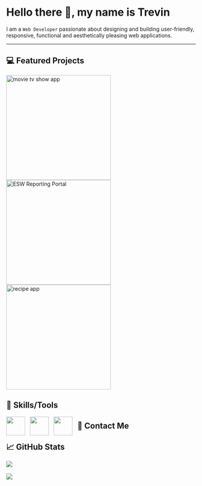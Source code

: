 <h1 align="left">Hello there 👋, my name is Trevin</h1> 

<p>I am a <code>Web Developer</code> passionate about designing and building user-friendly, responsive, functional and aesthetically pleasing web applications. </p>
<hr> 

<h2 align="left">💻 Featured Projects</h2>

<p align="left">
   <a href="https://github.com/trevinshu/movietvapp"><img width="278" src="https://denvercoder1-github-readme-stats.vercel.app/api/pin/?username=trevinshu&repo=movietvapp&title_color=70a5fd&icon_color=bf91f3&text_color=38bdae&bg_color=1a1b27&show_icons=false" alt="movie tv show app"/></a> 
   <a href="https://github.com/trevinshu/ESW-Reporting-Portal-Scrubbed"><img width="278" src="https://denvercoder1-github-readme-stats.vercel.app/api/pin/?username=trevinshu&repo=ESW-Reporting-Portal-Scrubbed&title_color=70a5fd&icon_color=bf91f3&text_color=38bdae&bg_color=1a1b27&show_icons=false" alt="ESW Reporting Portal" /></a> 
   <a href="https://github.com/trevinshu/recipeapp"><img width="278" src="https://denvercoder1-github-readme-stats.vercel.app/api/pin/?username=trevinshu&repo=recipeapp&title_color=70a5fd&icon_color=bf91f3&text_color=38bdae&bg_color=1a1b27&show_icons=false" alt="recipe app" /></a>
</p>


<h2 align="left">🧰 Skills/Tools</h2>

<p align="left">
   <img align="left" width="50px" style="padding-right:10px;" src="https://cdn.jsdelivr.net/gh/devicons/devicon/icons/html5/html5-plain.svg" />
   <img align="left" width="50px" style="padding-right:10px;" src="https://cdn.jsdelivr.net/gh/devicons/devicon/icons/css3/css3-plain.svg" /> 
   <img align="left" width="50px" style="padding-right:10px;" src="https://cdn.jsdelivr.net/gh/devicons/devicon/icons/javascript/javascript-plain.svg" />
</p>

<h2 align="left">📲 Contact Me</h2>


<h2 align="left">📈 GitHub Stats</h2>

<p align="left"> 
   <a href="https://github.com/DenverCoder1/github-readme-streak-stats">
      <img src="https://streak-stats.demolab.com?user=trevinshu&theme=tokyonight" style="margin-right:1rem;"/>
   </a> 
 <br><br>
   <a href="https://github.com/anuraghazra/github-readme-stats"> 
      <img src="https://github-readme-stats.vercel.app/api/top-langs/?username=trevinshu&layout=compact&theme=tokyonight"/>
   </a>
</p>
